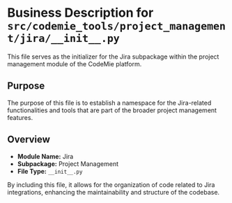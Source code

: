 # Business Description for `src/codemie_tools/project_management/jira/__init__.py`

This file serves as the initializer for the Jira subpackage within the project management module of the CodeMie platform. 

## Purpose
The purpose of this file is to establish a namespace for the Jira-related functionalities and tools that are part of the broader project management features. 

## Overview
- **Module Name:** Jira
- **Subpackage:** Project Management
- **File Type:** `__init__.py`

By including this file, it allows for the organization of code related to Jira integrations, enhancing the maintainability and structure of the codebase.